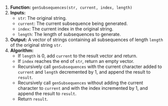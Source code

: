 1. **Function:** `genSubsequences(str, current, index, length)`
2. **Inputs:**
   - `str`: The original string.
   - `current`: The current subsequence being generated.
   - `index`: The current index in the original string.
   - `length`: The length of subsequences to generate.
3. **Output:** A vector of strings containing all subsequences of length `length` of the original string `str`.
4. **Algorithm:**
   - If `length` is 0, add `current` to the result vector and return.
   - If `index` reaches the end of `str`, return an empty vector.
   - Recursively call `genSubsequences` with the current character added to `current` and `length` decremented by 1, and append the result to `result`.
   - Recursively call `genSubsequences` without adding the current character to `current` and with the index incremented by 1, and append the result to `result`.
   - Return `result`.